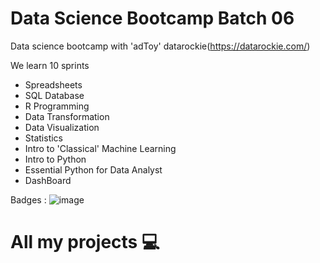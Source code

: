 # Data Science Bootcamp Batch 06

Data science bootcamp with 'adToy' datarockie(https://datarockie.com/)

We learn 10 sprints 

- Spreadsheets
- SQL Database
- R Programming
- Data Transformation
- Data Visualization
- Statistics
- Intro to 'Classical' Machine Learning
- Intro to Python
- Essential Python for Data Analyst
- DashBoard

Badges : 
![image](https://user-images.githubusercontent.com/125430998/226788527-6151cce2-3ce3-4011-99da-72f8122ca31c.png)


# All my projects 💻

